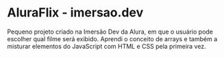 # AluraFlix - imersao.dev
Pequeno projeto criado na Imersão Dev da Alura, em que o usuário pode escolher qual filme será exibido. Aprendi o conceito de arrays e também a misturar elementos do JavaScript com HTML e CSS pela primeira vez.
